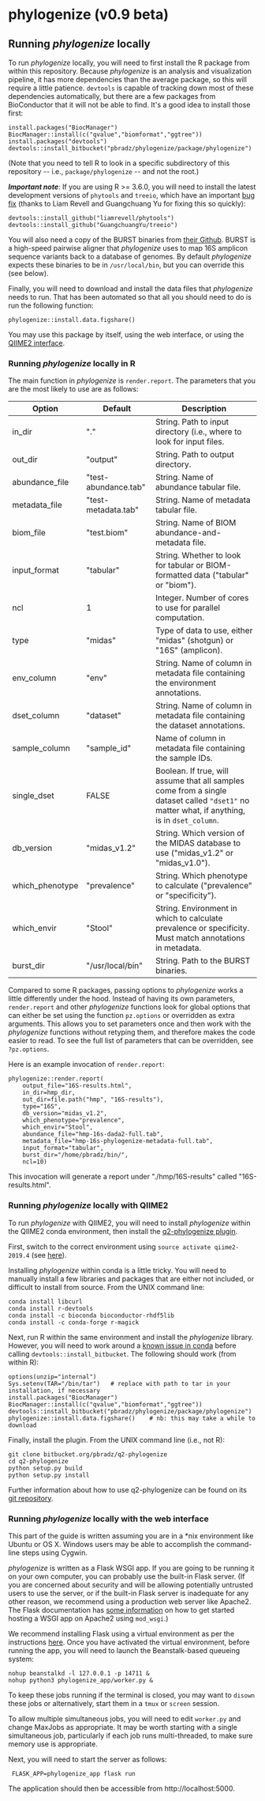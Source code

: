 # phylogenize (v0.9 beta)


## Running *phylogenize* locally

To run *phylogenize* locally, you will need to first install the R package from within this repository. Because *phylogenize* is an analysis and visualization pipeline, it has more dependencies than the average package, so this will require a little patience. `devtools` is capable of tracking down most of these dependencies automatically, but there are a few packages from BioConductor that it will not be able to find. It's a good idea to install those first:

~~~~
install.packages("BiocManager")
BiocManager::install(c("qvalue","biomformat","ggtree"))
install.packages("devtools")
devtools::install_bitbucket("pbradz/phylogenize/package/phylogenize")
~~~~

(Note that you need to tell R to look in a specific subdirectory of this repository -- i.e., `package/phylogenize` -- and not the root.)

***Important note***: If you are using R >= 3.6.0, you will need to install the latest development versions of `phytools` and `treeio`, which have an important [bug fix](https://github.com/liamrevell/phytools/issues/47) (thanks to Liam Revell and Guangchuang Yu for fixing this so quickly):

```
devtools::install_github("liamrevell/phytools")
devtools::install_github("GuangchuangYu/treeio")
```

You will also need a copy of the BURST binaries from [their Github](github.com/knights-lab/BURST). BURST is a high-speed pairwise aligner that *phylogenize* uses to map 16S amplicon sequence variants back to a database of genomes. By default *phylogenize* expects these binaries to be in `/usr/local/bin`, but you can override this (see below).

Finally, you will need to download and install the data files that *phylogenize* needs to run. That has been automated so that all you should need to do is run the following function:

`phylogenize::install.data.figshare()`

You may use this package by itself, using the web interface, or using the [QIIME2 interface](https://bitbucket.org/pbradz/q2-phylogenize).

### Running *phylogenize* locally in R

The main function in *phylogenize* is `render.report`. The parameters that you are the most likely to use are as follows:

| Option            | Default         |   Description  |
|-------------------|-----------------|----------------|
| in_dir | "." | String. Path to input directory (i.e., where to look for input files. |
| out_dir | "output" | String. Path to output directory. |
| abundance_file | "test-abundance.tab" | String. Name of abundance tabular file. |
| metadata_file | "test-metadata.tab" | String. Name of metadata tabular file. |
| biom_file | "test.biom" | String. Name of BIOM abundance-and-metadata file. |
| input_format | "tabular" | String. Whether to look for tabular or BIOM-formatted data ("tabular" or "biom"). |
| ncl | 1 | Integer. Number of cores to use for parallel computation. |
| type | "midas" |  Type of data to use, either "midas" (shotgun) or "16S" (amplicon). |
| env_column | "env" | String. Name of column in metadata file containing the environment annotations. |
| dset_column | "dataset" | String. Name of column in metadata file containing the dataset annotations. |
| sample_column | "sample_id" | Name of column in metadata file containing the sample IDs. |
| single_dset | FALSE | Boolean. If true, will assume that all samples come from a single dataset called `"dset1"` no matter what, if anything, is in `dset_column`. |
| db_version | "midas_v1.2" | String. Which version of the MIDAS database to use ("midas_v1.2" or "midas_v1.0"). |
| which_phenotype | "prevalence" | String. Which phenotype to calculate ("prevalence" or "specificity"). |
| which_envir | "Stool" | String. Environment in which to calculate prevalence or specificity. Must match annotations in metadata. |
| burst_dir | "/usr/local/bin" | String. Path to the BURST binaries. |

Compared to some R packages, passing options to *phylogenize* works a little differently under the hood. Instead of having its own parameters, `render.report` and other *phylogenize* functions look for global options that can either be set using the function `pz.options` or overridden as extra arguments. This allows you to set parameters once and then work with the *phylogenize* functions without retyping them, and therefore makes the code easier to read. To see the full list of parameters that can be overridden, see `?pz.options`.

Here is an example invocation of `render.report`: 

~~~~
phylogenize::render.report(
    output_file="16S-results.html",
    in_dir=hmp_dir,
    out_dir=file.path("hmp", "16S-results"),
    type="16S",
    db_version="midas_v1.2",
    which_phenotype="prevalence",
    which_envir="Stool",
    abundance_file="hmp-16s-dada2-full.tab",
    metadata_file="hmp-16s-phylogenize-metadata-full.tab",
    input_format="tabular",
    burst_dir="/home/pbradz/bin/",
    ncl=10)
~~~~

This invocation will generate a report under "./hmp/16S-results" called "16S-results.html".

### Running *phylogenize* locally with QIIME2

To run *phylogenize* with QIIME2, you will need to install *phylogenize* within the QIIME2 conda environment, then install the [q2-phylogenize plugin](https://bitbucket.org/pbradz/q2-phylogenize).

First, switch to the correct environment using `source activate qiime2-2019.4` (see [here](https://docs.qiime2.org/2019.4/install/native/#activate-the-conda-environment)).

Installing *phylogenize* within conda is a little tricky. You will need to manually install a few libraries and packages that are either not included, or difficult to install from source. From the UNIX command line:

```
conda install libcurl
conda install r-devtools
conda install -c bioconda bioconductor-rhdf5lib
conda install -c conda-forge r-magick
```

Next, run R within the same environment and install the *phylogenize* library. However, you will need to work around a [known issue in conda](https://github.com/r-lib/devtools/issues/1722) before calling `devtools::install_bitbucket`. The following should work (from within R):

```
options(unzip="internal")
Sys.setenv(TAR="/bin/tar")   # replace with path to tar in your installation, if necessary
install.packages("BiocManager")
BiocManager::install(c("qvalue","biomformat","ggtree"))
devtools::install_bitbucket("pbradz/phylogenize/package/phylogenize")
phylogenize::install.data.figshare()    # nb: this may take a while to download
```

Finally, install the plugin. From the UNIX command line (i.e., not R):

```
git clone bitbucket.org/pbradz/q2-phylogenize
cd q2-phylogenize
python setup.py build
python setup.py install
```

Further information about how to use q2-phylogenize can be found on its [git repository](https://bitbucket.org/pbradz/q2-phylogenize).


### Running *phylogenize* locally with the web interface

This part of the guide is written assuming you are in a \*nix environment like Ubuntu or OS X. Windows users may be able to accomplish the command-line steps using Cygwin.

*phylogenize* is written as a Flask WSGI app. If you are going to be running it on your own computer, you can probably use the built-in Flask server. (If you are concerned about security and will be allowing potentially untrusted users to use the server, or if the built-in Flask server is inadequate for any other reason, we recommend using a production web server like Apache2. The Flask documentation has [some information](http://flask.pocoo.org/docs/1.0/deploying/mod_wsgi/) on how to get started hosting a WSGI app on Apache2 using `mod_wsgi`.)

We recommend installing Flask using a virtual environment as per the instructions [here](http://flask.pocoo.org/docs/1.0/installation/). Once you have activated the virtual environment, before running the app, you will need to launch the Beanstalk-based queueing system:

    nohup beanstalkd -l 127.0.0.1 -p 14711 &
    nohup python3 phylogenize_app/worker.py &

To keep these jobs running if the terminal is closed, you may want to `disown` these jobs or alternatively, start them in a `tmux` or `screen` session.

To allow multiple simultaneous jobs, you will need to edit `worker.py` and change MaxJobs as appropriate. It may be worth starting with a single simultaneous job, particularly if each job runs multi-threaded, to make sure memory use is appropriate.

Next, you will need to start the server as follows:

     FLASK_APP=phylogenize_app flask run

The application should then be accessible from http://localhost:5000.
